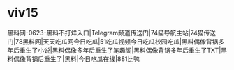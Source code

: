 # viv15
黑料网-0623-黑料不打烊入口|Telegram频道传送门|74猫导航主站|74猫传送门|78黑料网|天天吃瓜网今日吃瓜|51吃瓜视频今日吃瓜校园吃瓜|黑料偶像背锅多年后重生了小说|黑料偶像多年后重生了笔趣阁|黑料偶像背锅多年后重生了TXT|黑料偶像背锅后重生了|黑料|今日吃瓜在线|881比鸭
